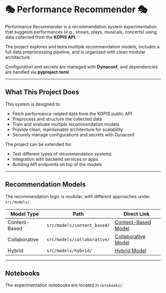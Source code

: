 # 🎭 Performance Recommender 🎭 
Performance Recommender is a recommendation system experimentation 
that suggests performances (e.g., shows, plays, musicals, concerts) 
using data collected from the **KOPIS API**.

The project explores and tests multiple recommendation models, 
includes a full data preprocessing pipeline, 
and is organized with clean modular architecture. 

Configuration and secrets are managed with **Dynaconf**, 
and dependencies are handled via **pyproject.toml**.

---

## What This Project Does
This system is designed to:

- Fetch performance-related data from the KOPIS public API
- Preprocess and structure the collected data
- Train and evaluate multiple recommendation models
- Provide clean, maintainable architecture for scalability
- Securely manage configurations and secrets with Dynaconf

The project can be extended for:

- Test different types of recommendation systems
- Integration with backend services or apps
- Building API endpoints on top of the models

---

## Recommendation Models

The recommendation logic is modular, with different approaches under `src/models/`.

| Model Type    | Path                        | Direct Link                                      |
|---------------|-----------------------------|--------------------------------------------------|
| Content-Based | `src/models/content_based/` | [Content-Based Model](src/models/content_based/) |
| Collaborative | `src/models/collaborative/` | [Collaborative Model](src/models/collaborative/) |
| Hybrid        | `src/models/hybrid/`        | [Hybrid Model](src/models/hybrid/)               |

---

## Notebooks

The experimentation notebooks are located in `notebooks/`.